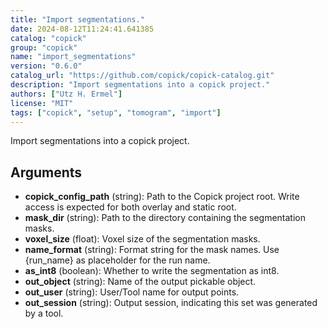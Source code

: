 ```yaml
---
title: "Import segmentations."
date: 2024-08-12T11:24:41.641385
catalog: "copick"
group: "copick"
name: "import_segmentations"
version: "0.6.0"
catalog_url: "https://github.com/copick/copick-catalog.git"
description: "Import segmentations into a copick project."
authors: ["Utz H. Ermel"]
license: "MIT"
tags: ["copick", "setup", "tomogram", "import"]
---
```


Import segmentations into a copick project.

## Arguments

- **copick_config_path** (string): Path to the Copick project root. Write access is expected for both overlay and static root.
- **mask_dir** (string): Path to the directory containing the segmentation masks.
- **voxel_size** (float): Voxel size of the segmentation masks.
- **name_format** (string): Format string for the mask names. Use {run_name} as placeholder for the run name.
- **as_int8** (boolean): Whether to write the segmentation as int8.
- **out_object** (string): Name of the output pickable object.
- **out_user** (string): User/Tool name for output points.
- **out_session** (string): Output session, indicating this set was generated by a tool.

